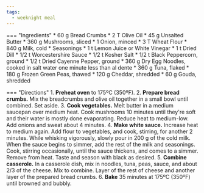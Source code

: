 ```yaml
---
tags:
  - weeknight meal
---
```

=== "Ingredients"
    * 60 g Bread Crumbs
    * 2 T Olive Oil
    * 45 g Unsalted Butter
    * 360 g Mushrooms, sliced
    * 1 Onion, minced
    * 3 T Wheat Flour
    * 840 g Milk, cold
    * Seasonings
        * 1 t Lemon Juice or White Vinegar
        * 1 t Dried Dill
        * 1/2 t Worcestershire Sauce
        * 1/2 t Kosher Salt
        * 1/2 t Black Peppercorn, ground
        * 1/2 t Dried Cayenne Pepper, ground
    * 360 g Dry Egg Noodles, cooked in salt water one minute less than al dente
    * 360 g Tuna, flaked
    * 180 g Frozen Green Peas, thawed
    * 120 g Cheddar, shredded
    * 60 g Gouda, shredded

=== "Directions"
    1. **Preheat oven** to 175ºC (350ºF).
    2. **Prepare bread crumbs.** Mix the breadcrumbs and olive oil together in a small bowl until combined. Set aside.
    3. **Cook vegetables.** Melt butter in a medium saucepan over medium heat. Cook mushrooms 10 minutes until they're soft and their water is mostly done evaporating. Reduce heat to medium-low. Add onions and sweat about 4 minutes.
    4. **Make white sauce.** Increase heat to medium again. Add flour to vegetables, and cook, stirring, for another 2 minutes. While whisking vigorously, slowly pour in 200 g of the cold milk. When the sauce begins to simmer, add the rest of the milk and seasonings. Cook, stirring occasionally, until the sauce thickens, and comes to a simmer. Remove from heat. Taste and season with black as desired.
    5. **Combine casserole.** In a casserole dish, mix in noodles, tuna, peas, sauce, and about 2/3 of the cheese. Mix to combine. Layer of the rest of cheese and another layer of the prepared bread crumbs.
    6. **Bake** 35 minutes at 175ºC (350ºF) until browned and bubbly.

[^mitzewich]:
    Mitzewich, John. ["A Tuna Noodle Casserole that Will Make Even Mad Men Smile."](https://foodwishes.blogspot.com/2010/01/tuna-noodle-casserole-that-will-make.html) *Food Wishes.* 19 January 2010.
[^mitzewich2]:
    Mitzewich, John. ["Tuna Noddle Casserole – King of the Comfort Food Casseroles."](https://foodwishes.blogspot.com/2020/05/tuna-noddle-casserole-king-of-comfort.html) *Food Wishes.* 15 May 2020.
[^zoco]:
    Zoco, Zonya. [*Lickity-Split Meals: For Health-Conscious People on the Go!*](https://www.amazon.com/dp/1890926000)
